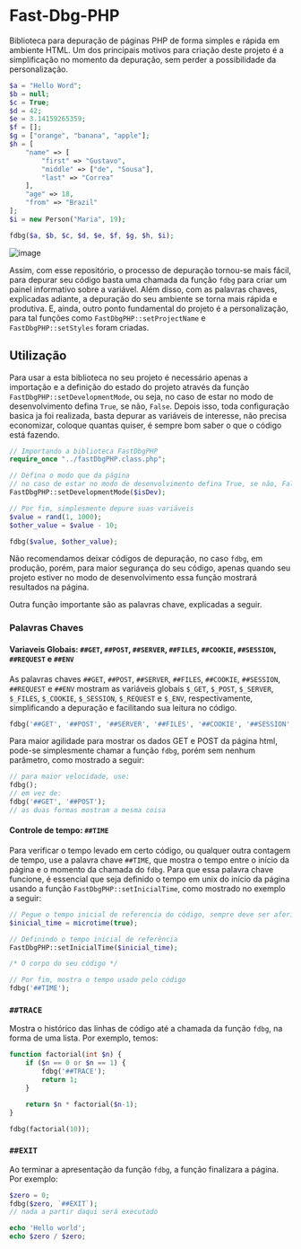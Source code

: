 # Fast-Dbg-PHP
Biblioteca para depuração de páginas PHP de forma simples e rápida em ambiente HTML. Um dos principais motivos para criação deste projeto é a simplificação no momento da depuração, sem perder a possibilidade da personalização.

```php
$a = "Hello Word";
$b = null;
$c = True;
$d = 42;
$e = 3.14159265359;
$f = [];
$g = ["orange", "banana", "apple"];
$h = [
    "name" => [
        "first" => "Gustavo",
        "middle" => ["de", "Sousa"],
        "last" => "Correa"
    ],
    "age" => 18,
    "from" => "Brazil"
];
$i = new Person("Maria", 19);

fdbg($a, $b, $c, $d, $e, $f, $g, $h, $i);
```

![image](https://github.com/LePampim/FastDbgPHP/assets/71104962/d3ca9e75-a3a8-44a2-bc3e-f581e8c52611)

Assim, com esse repositório, o processo de depuração tornou-se mais fácil, para depurar seu código basta uma chamada da função `fdbg` para criar um painel informativo sobre a variável.
Além disso, com as palavras chaves, explicadas adiante, a depuração do seu ambiente se torna mais rápida e produtiva.
E, ainda, outro ponto fundamental do projeto é a personalização, para tal funções como `FastDbgPHP::setProjectName` e `FastDbgPHP::setStyles` foram criadas.

## Utilização

Para usar a esta biblioteca no seu projeto é necessário apenas a importação e a definição do estado do projeto através da função `FastDbgPHP::setDevelopmentMode`, ou seja, no caso de estar no modo de desenvolvimento defina `True`, se não, `False`. Depois isso, toda configuração basica ja foi realizada, basta depurar as variáveis de interesse, não precisa economizar, coloque quantas quiser, é sempre bom saber o que o código está fazendo.

```php
// Importando a biblioteca FastDbgPHP
require_once "../fastDbgPHP.class.php";

// Defina o modo que da página
// no caso de estar no modo de desenvolvimento defina True, se não, False
FastDbgPHP::setDevelopmentMode($isDev);

// Por fim, simplesmente depure suas variáveis
$value = rand(1, 1000);
$other_value = $value - 10;

fdbg($value, $other_value);
```

Não recomendamos deixar códigos de depuração, no caso `fdbg`, em produção, porém, para maior segurança do seu código, apenas quando seu projeto estiver no modo de desenvolvimento essa função mostrará resultados na página.

Outra função importante são as palavras chave, explicadas a seguir.

### Palavras Chaves

#### Variaveis Globais: `##GET`, `##POST`, `##SERVER`, `##FILES`, `##COOKIE`, `##SESSION`, `##REQUEST` e `##ENV`

As palavras chaves `##GET`, `##POST`, `##SERVER`, `##FILES`, `##COOKIE`, `##SESSION`, `##REQUEST` e `##ENV` mostram as variáveis globais `$_GET`, `$_POST`, `$_SERVER`,  `$_FILES`, `$_COOKIE`, `$_SESSION`, `$_REQUEST` e `$_ENV`, respectivamente, simplificando a depuração e facilitando sua leitura no código.

```php
fdbg('##GET', '##POST', '##SERVER', '##FILES', '##COOKIE', '##SESSION', '##REQUEST', '##ENV');
```

Para maior agilidade para mostrar os dados GET e POST da página html, pode-se simplesmente chamar a função `fdbg`, porém sem nenhum parâmetro, como mostrado a seguir:

```php
// para maior velocidade, use:
fdbg();
// em vez de:
fdbg('##GET', '##POST');
// as duas formas mostram a mesma coisa
```

<!-- Adicionar imagem -->

#### Controle de tempo: `##TIME`

Para verificar o tempo levado em certo código, ou qualquer outra contagem de tempo, use a palavra chave `##TIME`, que mostra o tempo entre o início da página e o momento da chamada do `fdbg`. Para que essa palavra chave funcione, é essencial que seja definido o tempo em unix do início da página usando a função `FastDbgPHP::setInicialTime`, como mostrado no exemplo a seguir:

```php
// Pegue o tempo inicial de referencia do código, sempre deve ser aferido no começo da página
$inicial_time = microtime(true);

// Definindo o tempo inicial de referência
FastDbgPHP::setInicialTime($inicial_time);

/* O corpo do seu código */

// Por fim, mostra o tempo usado pelo código
fdbg('##TIME');
```

### `##TRACE`
Mostra o histórico das linhas de código até a chamada da função `fdbg`, na forma de uma lista. Por exemplo, temos:

```php
function factorial(int $n) {
    if ($n == 0 or $n == 1) {
        fdbg('##TRACE');
        return 1;
    }

    return $n * factorial($n-1);
}

fdbg(factorial(10));
```

<!-- Testar código kk -->
<!-- Adicionar imagem -->

### `##EXIT`
Ao terminar a apresentação da função `fdbg`, a função finalizara a página. Por exemplo:

```php
$zero = 0;
fdbg($zero, `##EXIT`);
// nada a partir daqui será executado

echo 'Hello world';
echo $zero / $zero;
```

<!-- Testar código kk -->

<!--
## Configurações
### setDevelopmentMode 
Muito recomendado

### setProjectName
Apenas para personalização

### setStyles
Apenas para personalização

### setDefaultValues
Pode acrescentar mais agilidade

### setInicialTime
Acrescenta utilidade

-->
